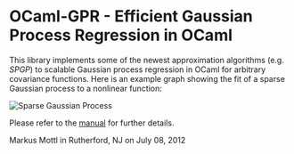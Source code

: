 OCaml-GPR - Efficient Gaussian Process Regression in OCaml
==========================================================

This library implements some of the newest approximation algorithms
(e.g. _SPGP_) to scalable Gaussian process regression in OCaml for arbitrary
covariance functions.  Here is an example graph showing the fit of a sparse
Gaussian process to a nonlinear function:

  ![Sparse Gaussian Process](https://bitbucket.org/mmottl/gpr/downloads/fit.png)

Please refer to the
[manual](https://bitbucket.org/mmottl/gpr/downloads/manual.pdf) for further
details.

Markus Mottl in Rutherford, NJ on July 08, 2012

